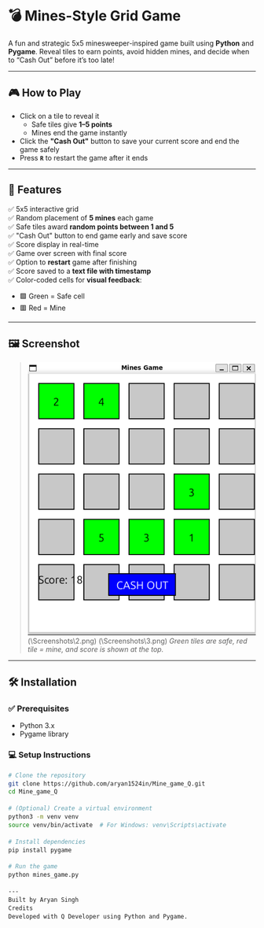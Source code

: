 # 💣 Mines-Style Grid Game

A fun and strategic 5x5 minesweeper-inspired game built using **Python** and **Pygame**. Reveal tiles to earn points, avoid hidden mines, and decide when to “Cash Out” before it’s too late!

---

## 🎮 How to Play

- Click on a tile to reveal it
  - Safe tiles give **1–5 points**
  - Mines end the game instantly
- Click the **"Cash Out"** button to save your current score and end the game safely
- Press **`R`** to restart the game after it ends

---

## 🧠 Features

✅ 5x5 interactive grid  
✅ Random placement of **5 mines** each game  
✅ Safe tiles award **random points between 1 and 5**  
✅ "Cash Out" button to end game early and save score  
✅ Score display in real-time  
✅ Game over screen with final score  
✅ Option to **restart** game after finishing  
✅ Score saved to a **text file with timestamp**  
✅ Color-coded cells for **visual feedback**:
- 🟩 Green = Safe cell  
- 🟥 Red = Mine  

---

## 🖼️ Screenshot

> ![Gameplay Screenshot](\Screenshots\1.png) (\Screenshots\2.png) (\Screenshots\3.png) 
> _Green tiles are safe, red tile = mine, and score is shown at the top._

---

## 🛠️ Installation

### ✅ Prerequisites

- Python 3.x
- Pygame library

### 💻 Setup Instructions

```bash
# Clone the repository
git clone https://github.com/aryan1524in/Mine_game_Q.git
cd Mine_game_Q

# (Optional) Create a virtual environment
python3 -m venv venv
source venv/bin/activate  # For Windows: venv\Scripts\activate

# Install dependencies
pip install pygame

# Run the game
python mines_game.py

---
Built by Aryan Singh
Credits
Developed with Q Developer using Python and Pygame.